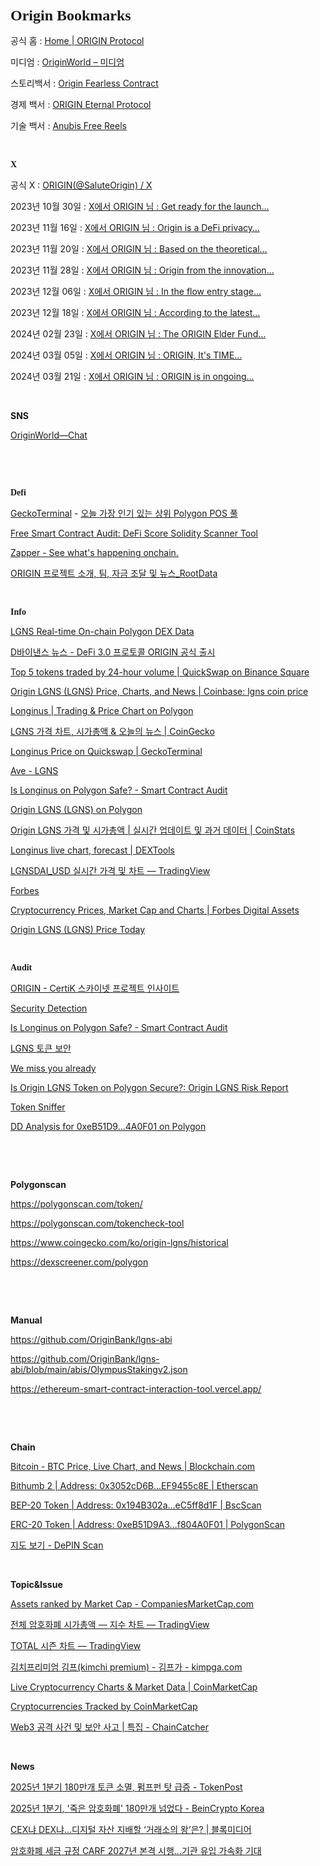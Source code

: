 <head>
<body>
<h1 style="margin: 0.0px 0.0px 16.1px 0.0px; font: 24.0px Times; -webkit-text-stroke: #000000"><span class="s1"><b>Origin Bookmarks</b><b></b></span></h1>
<p class="p2"><span class="s2">공식 홈 : <a href="https://originworld.org/"><span class="s3">Home | ORIGIN Protocol</span></a></span></p>
<p class="p2"><span class="s2">미디엄 : <a href="https://originworld.medium.com/"><span class="s3">OriginWorld – </span><span class="s4">미디엄</span></a></span></p>
<p class="p3"><span class="s2">스토리백서 : <a href="https://origin-3.gitbook.io/origin-fearless-contract"><span class="s5">Origin Fearless Contract</span></a></span></p>
<p class="p3"><span class="s2">경제 백서 : <a href="https://origin-3.gitbook.io/origin-eternal-protocol"><span class="s5">ORIGIN Eternal Protocol</span></a></span></p>
<p class="p3"><span class="s2">기술 백서 : <a href="https://origin-5.gitbook.io/anubis-free-reels"><span class="s5">Anubis Free Reels</span></a></span></p>
<p class="p4"><span class="s1"></span><br></p>
<h3 style="margin: 0.0px 0.0px 14.0px 0.0px; font: 14.0px Times; -webkit-text-stroke: #000000"><span class="s1"><b>X</b><b></b></span></h3>
<p class="p2"><span class="s6">공식 X : <a href="https://x.com/SaluteOrigin"><span class="s7">ORIGIN(@SaluteOrigin) / X</span></a></span></p>
<p class="p2"><span class="s8">2023년 10월 30일 : <a href="https://x.com/SaluteOrigin/status/1718888173244453181"><span class="s3">X</span><span class="s4">에서</span><span class="s3"> ORIGIN </span><span class="s4">님</span><span class="s3"> : Get ready for the launch…</span></a></span></p>
<p class="p2"><span class="s8">2023년 11월 16일 : <a href="https://x.com/SaluteOrigin/status/1724922219682242967"><span class="s3">X</span><span class="s4">에서</span><span class="s3"> ORIGIN </span><span class="s4">님</span><span class="s3"> : Origin is a DeFi privacy…</span></a></span></p>
<p class="p2"><span class="s8">2023년 11월 20일 : <a href="https://x.com/SaluteOrigin/status/1726316443355304088"><span class="s3">X</span><span class="s4">에서</span><span class="s3"> ORIGIN </span><span class="s4">님</span><span class="s3"> : Based on the theoretical…</span></a></span></p>
<p class="p2"><span class="s8">2023년 11월 28일 : <a href="https://x.com/SaluteOrigin/status/1729505194268872716"><span class="s3">X</span><span class="s4">에서</span><span class="s3"> ORIGIN </span><span class="s4">님</span><span class="s3"> : Origin from the innovation…</span></a></span></p>
<p class="p2"><span class="s8">2023년 12월 06일 : <a href="https://x.com/SaluteOrigin/status/1732117082962264266"><span class="s3">X</span><span class="s4">에서</span><span class="s3"> ORIGIN </span><span class="s4">님</span><span class="s3"> : In the flow entry stage…</span></a></span></p>
<p class="p2"><span class="s8">2023년 12월 18일 : <a href="https://x.com/SaluteOrigin/status/1736676123986301263"><span class="s3">X</span><span class="s4">에서</span><span class="s3"> ORIGIN </span><span class="s4">님</span><span class="s3"> : According to the latest…</span></a></span></p>
<p class="p2"><span class="s8">2024년 02월 23일 : <a href="https://x.com/SaluteOrigin/status/1760955559581474907"><span class="s3">X</span><span class="s4">에서</span><span class="s3"> ORIGIN </span><span class="s4">님</span><span class="s3"> : The ORIGIN Elder Fund…</span></a></span></p>
<p class="p2"><span class="s8">2024년 03월 05일 : <a href="https://x.com/SaluteOrigin/status/1764958425757458591"><span class="s3">X</span><span class="s4">에서</span><span class="s3"> ORIGIN </span><span class="s4">님</span><span class="s3"> : ORIGIN, It's TIME…</span></a></span></p>
<p class="p2"><span class="s8">2024년 03월 21일 : <a href="https://x.com/SaluteOrigin/status/1770771929172935011"><span class="s3">X</span><span class="s4">에서</span><span class="s3"> ORIGIN </span><span class="s4">님</span><span class="s3"> : ORIGIN is in ongoing…</span></a></span></p>
<p class="p4"><span class="s1"></span><br></p>
<p class="p5"><span class="s1"><b>SNS</b><b></b></span></p>
<p class="p2"><span class="s9"><a href="https://web.telegram.org/a/#-1001916328810">OriginWorld—Chat</a></span></p>
<p class="p6"><span class="s9"></span><br></p>
<p class="p7"><span class="s1"></span><br></p>
<h3 style="margin: 0.0px 0.0px 14.0px 0.0px; font: 14.0px Times; -webkit-text-stroke: #000000"><span class="s1"><b>Defi</b><b></b></span></h3>
<p class="p2"><span class="s9"><a href="https://www.geckoterminal.com/ko/polygon_pos/pools">GeckoTerminal</a> - <a href="https://www.geckoterminal.com/ko/polygon_pos/pools"><span class="s10">오늘</span> <span class="s10">가장</span> <span class="s10">인기</span> <span class="s10">있는</span> <span class="s10">상위</span> Polygon POS <span class="s10">풀</span></a></span></p>
<p class="p2"><span class="s9"><a href="https://de.fi/scanner">Free Smart Contract Audit: DeFi Score Solidity Scanner Tool</a></span></p>
<p class="p2"><span class="s9"><a href="https://zapper.xyz/?trendingType=trending">Zapper - See what's happening onchain.</a></span></p>
<p class="p2"><span class="s9"><a href="https://ko.rootdata.com/Projects/detail/ORIGIN?k=MTU5NTY%3D">ORIGIN <span class="s10">프로젝트</span> <span class="s10">소개</span>, <span class="s10">팀</span>, <span class="s10">자금</span> <span class="s10">조달</span> <span class="s10">및</span> <span class="s10">뉴스</span>_RootData</a></span></p>
<p class="p4"><span class="s1"></span><br></p>
<h3 style="margin: 0.0px 0.0px 14.0px 0.0px; font: 14.0px Times; -webkit-text-stroke: #000000"><span class="s1"><b>Info</b><b></b></span></h3>
<p class="p2"><span class="s9"><a href="https://dex.coinmarketcap.com/token/polygon/0xeb51d9a39ad5eef215dc0bf39a8821ff804a0f01/">LGNS Real-time On-chain Polygon DEX Data</a></span></p>
<p class="p2"><span class="s9"><a href="https://www.binance.com/en/square/post/03-16-2024-defi-3-0-origin-5466478430618?ref=527648310&amp;utm_campaign=app_share_link&amp;utm_source=telegram">D바이낸스 뉴스 - DeFi 3.0 <span class="s10">프로토콜</span> ORIGIN <span class="s10">공식</span> <span class="s10">출시</span></a></span></p>
<p class="p2"><span class="s9"><a href="https://www.binance.com/en/square/post/10617615368202">Top 5 tokens traded by 24-hour volume | QuickSwap on Binance Square</a></span></p>
<p class="p2"><span class="s9"><a href="https://www.coinbase.com/price/origin-lgns">Origin LGNS (LGNS) Price, Charts, and News | Coinbase: lgns coin price</a></span></p>
<p class="p2"><span class="s9"><a href="https://web3.okx.com/token/polygon/0xeb51d9a39ad5eef215dc0bf39a8821ff804a0f01">Longinus | Trading &amp; Price Chart on Polygon</a></span></p>
<p class="p2"><span class="s9"><a href="https://www.coingecko.com/ko/%EC%BD%94%EC%9D%B8/origin-lgns">LGNS <span class="s10">가격</span> <span class="s10">차트</span>, <span class="s10">시가총액</span> &amp; <span class="s10">오늘의</span> <span class="s10">뉴스</span> | CoinGecko</a></span></p>
<p class="p2"><span class="s9"><a href="https://www.geckoterminal.com/polygon_pos/pools/0x882df4b0fb50a229c3b4124eb18c759911485bfb">Longinus Price on Quickswap | GeckoTerminal</a></span></p>
<p class="p2"><span class="s9"><a href="https://ave.ai/token/0xeb51d9a39ad5eef215dc0bf39a8821ff804a0f01-polygon?from=Home">Ave - LGNS</a></span></p>
<p class="p2"><span class="s9"><a href="https://de.fi/scanner/contract/0xeb51d9a39ad5eef215dc0bf39a8821ff804a0f01?chainId=plg">Is Longinus on Polygon Safe? - Smart Contract Audit</a></span></p>
<p class="p2"><span class="s9"><a href="https://zapper.xyz/token/polygon/0xeb51d9a39ad5eef215dc0bf39a8821ff804a0f01/LGNS/details?tab=overview">Origin LGNS (LGNS) on Polygon</a></span></p>
<p class="p2"><span class="s9"><a href="https://coinstats.app/ko/coins/origin-lgns/">Origin LGNS <span class="s10">가격</span> <span class="s10">및</span> <span class="s10">시가총액</span> | <span class="s10">실시간</span> <span class="s10">업데이트</span> <span class="s10">및</span> <span class="s10">과거</span> <span class="s10">데이터</span> | CoinStats</a></span></p>
<p class="p2"><span class="s9"><a href="https://www.dextools.io/app/en/polygon/pair-explorer/0x882df4b0fb50a229c3b4124eb18c759911485bfb?t=1754966005100">Longinus live chart, forecast | DEXTools</a></span></p>
<p class="p2"><span class="s9"><a href="https://kr.tradingview.com/symbols/LGNSDAI_882DF4.USD/?asset=base&amp;exchange=QUICKSWAP&amp;timeframe=ALL">LGNSDAI_USD <span class="s10">실시간</span> <span class="s10">가격</span> <span class="s10">및</span> <span class="s10">차트</span> — TradingView</a></span></p>
<p class="p2"><span class="s9"><a href="https://www.forbes.com/">Forbes</a></span></p>
<p class="p2"><span class="s9"><a href="https://www.forbes.com/digital-assets/crypto-prices/?page=142&amp;sh=553595112478">Cryptocurrency Prices, Market Cap and Charts | Forbes Digital Assets</a></span></p>
<p class="p2"><span class="s9"><a href="https://www.forbes.com/digital-assets/assets/origin-lgns-lgns/">Origin LGNS (LGNS) Price Today</a></span></p>
<p class="p4"><span class="s1"></span><br></p>
<h3 style="margin: 0.0px 0.0px 14.0px 0.0px; font: 14.0px Times; -webkit-text-stroke: #000000"><span class="s1"><b>Audit</b><b></b></span></h3>
<p class="p2"><span class="s9"><a href="https://skynet.certik.com/ko/projects/origin#code-security">ORIGIN - CertiK <span class="s10">스카이넷</span> <span class="s10">프로젝트</span> <span class="s10">인사이트</span></a></span></p>
<p class="p2"><span class="s9"><a href="https://tokensecurity.tptool.pro/?locale=en&amp;utm_source=tokenpocket#/?address=0xeb51d9a39ad5eef215dc0bf39a8821ff804a0f01&amp;ns=ethereum&amp;chain_id=137&amp;blockchain_id=18">Security Detection</a></span></p>
<p class="p2"><span class="s9"><a href="https://de.fi/scanner/contract/0xeb51d9a39ad5eef215dc0bf39a8821ff804a0f01?chainId=plg">Is Longinus on Polygon Safe? - Smart Contract Audit</a></span></p>
<p class="p2"><span class="s9"><a href="https://gopluslabs.io/token-security/137/0xeb51d9a39ad5eef215dc0bf39a8821ff804a0f01">LGNS <span class="s10">토큰</span> <span class="s10">보안</span></a></span></p>
<p class="p2"><span class="s9"><a href="https://www.cyberscope.io/cyberscan?chainId=137&amp;address=0xeb51d9a39ad5eef215dc0bf39a8821ff804a0f01#security">We miss you already</a></span></p>
<p class="p2"><span class="s9"><a href="https://check.quillai.network/polygon/0xeb51d9a39ad5eef215dc0bf39a8821ff804a0f01">Is Origin LGNS Token on Polygon Secure?: Origin LGNS Risk Report</a></span></p>
<p class="p2"><span class="s9"><a href="https://tokensniffer.com/token/poly/0xeb51d9a39ad5eef215dc0bf39a8821ff804a0f01">Token Sniffer</a></span></p>
<p class="p2"><span class="s9"><a href="https://dapp.webacy.com/dyor/address/0xeB51D9A39AD5EEF215dC0Bf39a8821ff804A0F01?chain=pol">DD Analysis for 0xeB51D9...4A0F01 on Polygon</a></span></p>
<p class="p6"><span class="s9"></span><br></p>
<p class="p6"><span class="s9"></span><br></p>
<p class="p8"><span class="s1"><b>Polygonscan</b><b></b></span></p>
<p class="p9"><span class="s9"><a href="https://polygonscan.com/token/0xeB51D9A39AD5EEF215dC0Bf39a8821ff804A0F01#balances">https://polygonscan.com/token/<span class="s11"></span></a></span></p>
<p class="p9"><span class="s9"><a href="https://polygonscan.com/tokencheck-tool">https://polygonscan.com/tokencheck-tool<span class="s11"></span></a></span></p>
<p class="p9"><span class="s9"><a href="https://www.coingecko.com/ko/%EC%BD%94%EC%9D%B8/origin-lgns/historical_data?start=2025-07-13&amp;end=2025-08-12">https://www.coingecko.com/ko/origin-lgns/historical<span class="s11"></span></a></span></p>
<p class="p9"><span class="s9"><a href="https://dexscreener.com/polygon/0x882df4b0fb50a229c3b4124eb18c759911485bfb">https://dexscreener.com/polygon<span class="s11"></span></a></span></p>
<p class="p6"><span class="s9"></span><br></p>
<p class="p6"><span class="s9"></span><br></p>
<p class="p8"><span class="s1"><b>Manual</b><b></b></span></p>
<p class="p9"><span class="s9"><a href="https://github.com/OriginBank/lgns-abi">https://github.com/OriginBank/lgns-abi<span class="s11"></span></a></span></p>
<p class="p10"><span class="s1"><a href="https://github.com/OriginBank/lgns-abi/blob/main/abis/OlympusStakingv2.json">https://github.com/OriginBank/lgns-abi/blob/main/abis/OlympusStakingv2.json<span class="s12"></span></a></span></p>
<p class="p10"><span class="s1"><a href="https://ethereum-smart-contract-interaction-tool.vercel.app/">https://ethereum-smart-contract-interaction-tool.vercel.app/<span class="s12"></span></a></span></p>
<p class="p6"><span class="s9"></span><br></p>
<p class="p6"><span class="s9"></span><br></p>
<p class="p8"><span class="s1"><b>Chain</b><b></b></span></p>
<p class="p9"><span class="s9"><a href="https://www.blockchain.com/explorer/assets/btc">Bitcoin - BTC Price, Live Chart, and News | Blockchain.com<span class="s11"></span></a></span></p>
<p class="p9"><span class="s9"><a href="https://etherscan.io/address/0x3052cD6BF951449A984fe4B5a38B46AEF9455c8E#tokentxns">Bithumb 2 | Address: 0x3052cD6B...EF9455c8E | Etherscan<span class="s11"></span></a></span></p>
<p class="p9"><span class="s9"><a href="https://bscscan.com/token/0x194B302a4b0a79795Fb68E2ADf1B8c9eC5ff8d1F#balances">BEP-20 Token | Address: 0x194B302a...eC5ff8d1F | BscScan<span class="s11"></span></a></span></p>
<p class="p9"><span class="s9"><a href="https://polygonscan.com/token/0xeB51D9A39AD5EEF215dC0Bf39a8821ff804A0F01#balances">ERC-20 Token | Address: 0xeB51D9A3...f804A0F01 | PolygonScan<span class="s11"></span></a></span></p>
<p class="p9"><span class="s10"><a href="https://depinscan.io/ko/map-view">지도<span class="s13"> </span><span class="s11">보기</span><span class="s13"> - DePIN Scan</span></a></span></p>
<p class="p11"><span class="s1"><b></b></span><br></p>
<p class="p5"><span class="s1"><b>Topic&amp;Issue</b><b></b></span></p>
<p class="p2"><span class="s9"><a href="https://companiesmarketcap.com/assets-by-market-cap/#google_vignette">Assets ranked by Market Cap - CompaniesMarketCap.com</a></span></p>
<p class="p2"><span class="s10"><a href="https://kr.tradingview.com/symbols/TOTAL/?timeframe=60M">전체<span class="s14"> </span><span class="s9">암호화폐</span><span class="s14"> </span><span class="s9">시가총액</span><span class="s14"> — </span><span class="s9">지수</span><span class="s14"> </span><span class="s9">차트</span><span class="s14"> — TradingView</span></a></span></p>
<p class="p2"><span class="s9"><a href="https://kr.tradingview.com/symbols/TOTAL/seasonals/">TOTAL <span class="s10">시즌</span> <span class="s10">차트</span> — TradingView</a></span></p>
<p class="p2"><span class="s10"><a href="https://kimpga.com/">김치프리미엄<span class="s14"> </span><span class="s9">김프</span><span class="s14">(kimchi premium) - </span><span class="s9">김프가</span><span class="s14"> - kimpga.com</span></a></span></p>
<p class="p2"><span class="s9"><a href="https://coinmarketcap.com/charts/">Live Cryptocurrency Charts &amp; Market Data | CoinMarketCap</a></span></p>
<p class="p2"><span class="s9"><a href="https://coinmarketcap.com/charts/number-of-cryptocurrencies-tracked/">Cryptocurrencies Tracked by CoinMarketCap</a></span></p>
<p class="p9"><span class="s9"><a href="https://www.chaincatcher.com/ko/special/152">Web3 <span class="s15">공격</span><span class="s11"> </span><span class="s15">사건</span><span class="s11"> </span><span class="s15">및</span><span class="s11"> </span><span class="s15">보안</span><span class="s11"> </span><span class="s15">사고</span><span class="s11"> | </span><span class="s15">특집</span><span class="s11"> - ChainCatcher</span></a></span></p>
<p class="p4"><span class="s1"></span><br></p>
<p class="p5"><span class="s1"><b>News</b><b></b></span></p>
<p class="p2"><span class="s9"><a href="https://www.tokenpost.kr/news/cryptocurrency/244186">2025<span class="s10">년</span> 1<span class="s10">분기</span> 180<span class="s10">만개</span> <span class="s10">토큰</span> <span class="s10">소멸</span>, <span class="s10">펌프펀</span> <span class="s10">탓</span> <span class="s10">급증</span> - TokenPost</a></span></p>
<p class="p2"><span class="s9"><a href="https://kr.beincrypto.com/base-news/108942/">2025<span class="s10">년</span> 1<span class="s10">분기</span>, '<span class="s10">죽은</span> <span class="s10">암호화폐</span>' 180<span class="s10">만개</span> <span class="s10">넘었다</span> - BeinCrypto Korea</a></span></p>
<p class="p12"><span class="s14"><a href="https://www.blockmedia.co.kr/archives/921759#google_vignette">CEX<span class="s10">냐</span><span class="s9"> DEX</span><span class="s10">냐</span><span class="s9">…</span><span class="s10">디지털</span><span class="s9"> </span><span class="s10">자산</span><span class="s9"> </span><span class="s10">지배할</span><span class="s9"> ‘</span><span class="s10">거래소의</span><span class="s9"> </span><span class="s10">왕</span><span class="s9">’</span><span class="s10">은</span><span class="s9">? | </span><span class="s10">블록미디어</span></a></span></p>
<p class="p12"><span class="s9"><a href="https://news.zum.com/articles/99398575/%EC%95%94%ED%98%B8%ED%99%94%ED%8F%90-%EC%84%B8%EA%B8%88-%EA%B7%9C%EC%A0%95-carf-2027%EB%85%84-%EB%B3%B8%EA%B2%A9-%EC%8B%9C%ED%96%89-%EA%B8%B0%EA%B4%80-%EC%9C%A0%EC%9E%85-%EA%B0%80%EC%86%8D%ED%99%94-%EA%B8%B0%EB%8C%80">암호화폐 <span class="s10">세금</span> <span class="s10">규정</span> CARF 2027<span class="s10">년</span> <span class="s10">본격</span> <span class="s10">시행</span>…<span class="s10">기관</span> <span class="s10">유입</span> <span class="s10">가속화</span> <span class="s10">기대</span></a></span></p>
<p class="p6"><span class="s9"></span><br></p>
<p class="p6"><span class="s9"></span><br></p>
</body>
</html>
